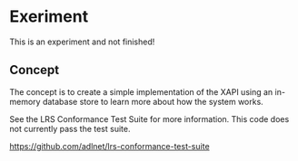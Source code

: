 # Exeriment
This is an experiment and not finished!

## Concept
The concept is to create a simple implementation of the XAPI using an in-memory
database store to learn more about how the system works.

See the LRS Conformance Test Suite for more information. This code does not currently
pass the test suite.

https://github.com/adlnet/lrs-conformance-test-suite

